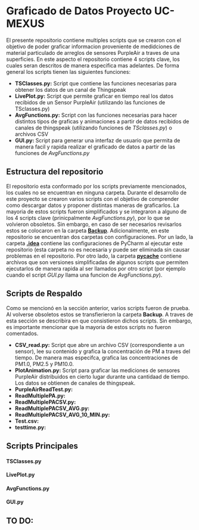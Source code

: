 # Graficado de Datos Proyecto UC-MEXUS
El presente repositorio contiene multiples scripts que se crearon con el objetivo de poder graficar informacion proveniente de medidciones de material particulado de arreglos de sensores PurpleAir a traves de una superficies. En este aspecto el repositorio contiene 4 scripts clave, los cuales seran descritos de manera especifica mas adelantes. De forma general los scripts tienen las siguientes funciones:
- **TSClasses.py:** Script que contiene las funciones necesarias para obtener los datos de un canal de Thingspeak
- **LivePlot.py:**  Script que permite graficar en tiempo real los datos recibidos de un Sensor PurpleAir (utilizando las funciones de TSclasses.py)
- **AvgFunctions.py:** Script con las funciones necesarias para hacer distintos tipos de graficas y animaciones a partir de datos recibidos de canales de thingspeak (utilizando funciones de *TSclasses.py*) o archivos CSV
- **GUI.py:** Script para generar una interfaz de usuario que permita de manera facil y rapida realizar el graficado de datos a partir de las funciones de *AvgFunctions.py*
## Estructura del repositorio
El repositorio esta conformado por los scripts previamente mencionados, los cuales no se encuentran en ninguna carpeta. Durante el desarrollo de este proyecto se crearon varios scripts con el objetivo de comprender como descargar datos y proponer distintas maneras de graficarlos. La mayoria de estos scripts fueron simplificados y se integraron a alguno de los 4 scripts clave (prinicpalmente *AvgFunctions.py*), por lo que se volvieron obsoletos. Sin embargo, en caso de ser necesarios revisarlos estos se colocaron en la carpeta [**Backup**](/Backup). Adicionalmente, en este repositorio se encuentran dos carpetas con configuraciones. Por un lado, la carpeta [**.idea**](/.idea) contiene las configuraciones de PyCharm al ejecutar este repositorio (esta carpeta no es necesaria y puede ser eliminada sin causar problemas en el repositorio. Por otro lado, la carpeta [**__pycache__**](/__pycache__) contiene archivos que son versiones simplificadas de algunos scripts que permiten ejecutarlos de manera rapida al ser llamados por otro script (por ejemplo cuando el script *GUI.py* llama una funcion de *AvgFunctions.py*).
## Scripts de Respaldo
Como se mencionó en la sección anterior, varios scripts fueron de prueba. Al volverse obsoletos estos se transfierieron la carpeta **Backup**. A traves de esta sección se describira en que consistieron dichos scripts. Sin embargo, es importante mencionar que la mayoria de estos scripts no fueron comentados.
- **CSV_read.py:** Script que abre un archivo CSV (correspondiente a un sensor), lee su contenido y grafica la concentración de PM a traves del tiempo. De manera mas especifca, grafica las concentraciones de PM1.0, PM2.5 y PM10.0.
- **PlotAnimation.py:** Script para graficar las mediciones de sensores PurpleAir distribuidos en cierto lugar durante una cantidaad de tiempo. Los datos se obtienen de canales de thingspeak. 
- **PurpleAirReadTest.py:** 
- **ReadMultiplePA.py:**
- **ReadMultiplePACSV.py:**
- **ReadMultiplePACSV_AVG.py:**
- **ReadMultiplePACSV_AVG_10_MIN.py:**
- **Test.csv:**
- **testtime.py:**
## Scripts Principales
#### TSClasses.py
#### LivePlot.py
#### AvgFunctions.py
#### GUI.py
## TO DO:
